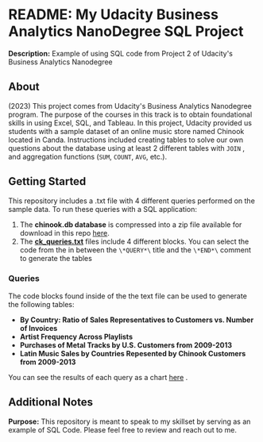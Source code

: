 # README: My Udacity Business Analytics NanoDegree SQL Project
**Description:** Example of using SQL code from Project 2 of Udacity's Business Analytics Nanodegree

## About

(2023) This project comes from Udacity's Business Analytics Nanodegree program. The purpose of the courses in this track is to obtain foundational skills in using Excel, SQL, and Tableau. In this project, Udacity provided us students with a sample dataset of an online music store named Chinook located in Canda. Instructions included creating tables to solve our own questions about the database using at least 2 different tables with `JOIN` , and aggregation functions (`SUM`, `COUNT`, `AVG`, etc.).

## Getting Started

This repository includes a .txt file with 4 different queries performed on the sample data. To run these queries with a SQL application:
1. The **chinook.db database** is compressed into a zip file available for download in this repo [here](chinook-db.zip).
2. The [**ck_queries.txt**](ck_queries.txt) files include 4 different blocks. You can select the code from the in between the `\*QUERY*\` title and the `\*END*\` comment to generate the tables

### Queries
The code blocks found inside of the the text file can be used to generate the following tables:

- **By Country: Ratio of Sales Representatives to Customers vs. Number of Invoices**
- **Artist Frequency Across Playlists**
- **Purchases of Metal Tracks by U.S. Customers from 2009-2013**
- **Latin Music Sales by Countries Repesented by Chinook Customers from 2009-2013**

You can see the results of each query as a chart [here](UDCTY_Project2_Ciero_Kilpatrick.pdf) .

## Additional Notes

**Purpose:** This repository is meant to speak to my skillset by serving as an example of SQL Code. Please feel free to review and reach out to me.
